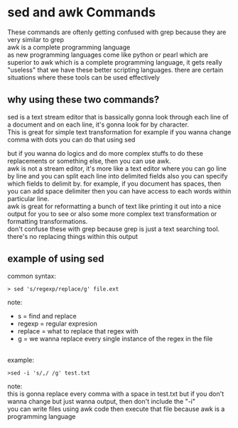 # sed and awk Commands

These commands are oftenly getting confused with grep
because they are very similar to grep
<br>
awk is a complete programming language
<br>
as new programming languages come like python or pearl
which are superior to awk which is a complete programming language,
it gets really "useless" that we have these better scripting languages.
there are certain situations where these tools can be used effectively

## why using these two commands?

sed is a text stream editor
that is bassically gonna look through each line of a document
and on each line, it's gonna look for by character.
<br>
This is great for simple text transformation
for example if you wanna change comma with dots
you can do that using sed
<br>

but if you wanna do logics and do more complex stuffs
to do these replacements or something else, then you can use awk.
<br>
awk is not a stream editor, it's more like a text editor
where you can go line by line and you can split each line into
delimited fields also you can specify which fields to delimit by.
for example, if you document has spaces, then you can add space delimiter
then you can have access to each words within particular line.
<br>
awk is great for reformatting a bunch of text like printing it out
into a nice output for you to see or also some more complex text
transformation or formatting transformations.
<br>
don't confuse these with grep because grep is just a text searching tool.
there's no replacing things within this output

## example of using sed

common syntax:

```
> sed 's/regexp/replace/g' file.ext
```

note:<br>

- s = find and replace
- regexp = regular expresion
- replace = what to replace that regex with
- g = we wanna replace every single instance of the regex in the file

<br>
example:

```
>sed -i 's/,/ /g' test.txt
```

note:<br>
this is gonna replace every comma with a space in test.txt
but if you don't wanna change but just wanna output, then don't include the "-i"
<br>
you can write files using awk code
then execute that file because awk is a programming language
